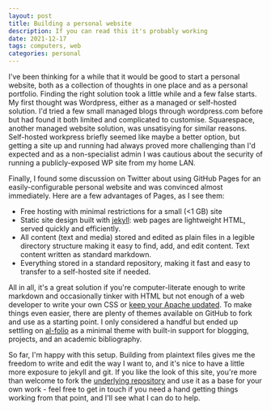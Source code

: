 ```yaml
---
layout: post
title: Building a personal website
description: If you can read this it's probably working
date: 2021-12-17
tags: computers, web
categories: personal
---
```



I've been thinking for a while that it would be good to start a personal website, both as a collection of thoughts in one place and as a personal portfolio. Finding the right solution took a little while and a few false starts. My first thought was Wordpress, either as a managed or self-hosted solution. I'd tried a few small managed blogs through wordpress.com before but had found it both limited and complicated to customise. Squarespace, another managed website solution, was unsatisying for similar reasons. Self-hosted workpress briefly seemed like maybe a better option, but getting a site up and running had always proved more challenging than I'd expected and as a non-specialist admin I was cautious about the security of running a publicly-exposed WP site from my home LAN.

Finally, I found some discussion on Twitter about using GitHub Pages for an easily-configurable personal website and was convinced almost immediately. Here are a few advantages of Pages, as I see them:

* Free hosting with minimal restrictions for a small (<1 GB) site
* Static site design built with [jekyll](http://jekyllrb.com/): web pages are lightweight HTML, served quickly and efficiently.
* All content (text and media) stored and edited as plain files in a legible directory structure making it easy to find, add, and edit content. Text content written as standard markdown.
* Everything stored in a standard repository, making it fast and easy to transfer to a self-hosted site if needed.

All in all, it's a great solution if you're computer-literate enough to write markdown and occasionally tinker with HTML but not enough of a web developer to write your own CSS or [keep your Apache updated](https://en.wikipedia.org/wiki/Log4Shell). To make things even easier, there are plenty of themes available on GitHub to fork and use as a starting point. I only considered a handful but ended up settling on [al-folio](https://github.com/alshedivat/al-folio) as a minimal theme with built-in support for blogging, projects, and an academic bibliography.

So far, I'm happy with this setup. Building from plaintext files gives me the freedom to write and edit the way I want to, and it's nice to have a little more exposure to jekyll and git. If you like the look of this site, you're more than welcome to fork the [underlying repository](https://github.com/tscmacdonald/tscmacdonald.github.io/) and use it as a base for your own work - feel free to get in touch if you need a hand getting things working from that point, and I'll see what I can do to help.